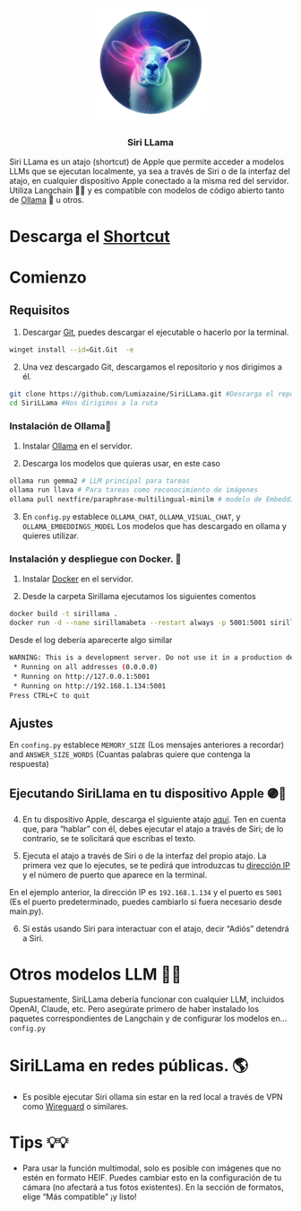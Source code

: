 <div align = "center">
<h1>
    <img src = "https://github.com/0ssamaak0/SiriLLama/blob/main/assets/icon.png?raw=true" width = 200 height = 200>
<br>

</h1>

<h3>
Siri LLama
</h3>
</div>

Siri LLama es un atajo (shortcut) de Apple que permite acceder a modelos LLMs que se ejecutan localmente, ya sea a través de Siri o de la interfaz del atajo, en cualquier dispositivo Apple conectado a la misma red del servidor. Utiliza Langchain 🦜🔗 y es compatible con modelos de código abierto tanto de [Ollama](https://ollama.com/) 🦙 u otros.

# Descarga el [Shortcut](https://www.icloud.com/shortcuts/fd032a4e75cc4d81a6f9a742053d4c18)

# Comienzo
## Requisitos

1. Descargar [Git](https://git-scm.com/downloads/), puedes descargar el ejecutable o hacerlo por la terminal.


```bash
winget install --id=Git.Git  -e
```

2. Una vez descargado Git, descargamos el repositorio y nos dirigimos a él.

```bash
git clone https://github.com/Lumiazaine/SiriLLama.git #Descarga el repositorio de github
cd SiriLLama #Nos dirigimos a la ruta
```

### Instalación de Ollama🦙
1. Instalar [Ollama](https://ollama.com/) en el servidor.

2. Descarga los modelos que quieras usar, en este caso
```bash
ollama run gemma2 # LLM principal para tareas
ollama run llava # Para tareas como reconocimiento de imágenes
ollama pull nextfire/paraphrase-multilingual-minilm # modelo de Embedding
```

3. En `config.py` establece `OLLAMA_CHAT`, `OLLAMA_VISUAL_CHAT`, y `OLLAMA_EMBEDDINGS_MODEL` Los modelos que has descargado en ollama y quieres utilizar.

### Instalación y despliegue con Docker.  🐳 

1. Instalar [Docker](https://www.docker.com/products/docker-desktop/) en el servidor.

2. Desde la carpeta Sirillama ejecutamos los siguientes comentos

```bash
docker build -t sirillama .
docker run -d --name sirillamabeta --restart always -p 5001:5001 sirillama
```

Desde el log debería aparecerte algo similar

```bash
WARNING: This is a development server. Do not use it in a production deployment. Use a production WSGI server instead.
 * Running on all addresses (0.0.0.0)
 * Running on http://127.0.0.1:5001
 * Running on http://192.168.1.134:5001
Press CTRL+C to quit
```
## Ajustes
En `confing.py` establece `MEMORY_SIZE` (Los mensajes anteriores a recordar) and `ANSWER_SIZE_WORDS` (Cuantas palabras quiere que contenga la respuesta)

## Ejecutando SiriLlama en tu dispositivo Apple 🟣🦙

4. En tu dispositivo Apple, descarga el siguiente atajo [aquí](https://www.icloud.com/shortcuts/fd032a4e75cc4d81a6f9a742053d4c18).
Ten en cuenta que, para “hablar” con él, debes ejecutar el atajo a través de Siri; de lo contrario, se te solicitará que escribas el texto.

5. Ejecuta el atajo a través de Siri o de la interfaz del propio atajo. La primera vez que lo ejecutes, se te pedirá que introduzcas tu [dirección IP](https://stackoverflow.com/a/15864222) y el número de puerto que aparece en la terminal.

En el ejemplo anterior, la dirección IP es `192.168.1.134` y el puerto es `5001` (Es el puerto predeterminado, puedes cambiarlo si fuera necesario desde main.py).

6. Si estás usando Siri para interactuar con el atajo, decir “Adiós” detendrá a Siri.


# Otros modelos LLM 🤖🤖
Supuestamente, SiriLLama debería funcionar con cualquier LLM, incluidos OpenAI, Claude, etc. Pero asegúrate primero de haber instalado los paquetes correspondientes de Langchain y de configurar los modelos en... `config.py`

# SiriLLama en redes públicas. 🌎
- Es posible ejecutar Siri ollama sin estar en la red local a través de VPN como [Wireguard](https://www.wireguard.com/) o similares.

# Tips 💡💡
- Para usar la función multimodal, solo es posible con imágenes que no estén en formato HEIF. Puedes cambiar esto en la configuración de tu cámara (no afectará a tus fotos existentes). En la sección de formatos, elige “Más compatible” ¡y listo!

